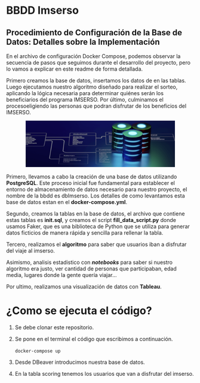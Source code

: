 
# BBDD Imserso 


## Procedimiento de Configuración de la Base de Datos: Detalles sobre la Implementación


En el archivo de configuración Docker Compose, podemos observar la secuencia de pasos que seguimos durante el desarrollo del proyecto, pero lo vamos a explicar en este readme de forma detallada.

Primero creamos la base de datos, insertamos los datos de en las tablas. Luego ejecutamos nuestro algoritmo diseñado para realizar el sorteo, aplicando la lógica necesaria para determinar quiénes serán los beneficiarios del programa IMSERSO. Por último, culminamos el procesoeligiendo las personas que podran disfrutar de los beneficios del IMSERSO.


<p align="center">
    <img src="imagenes/bbdd2.png" alt="Texto alternativo" width="400"/>
</p>

Primero, llevamos a cabo la creación de una base de datos utilizando **PostgreSQL**. Este proceso inicial fue fundamental para establecer el entorno de almacenamiento de datos necesario para nuestro proyecto, el nombre de la bbdd es dbImserso. Los detalles de como levantamos esta base de datos estan en el **docker-compose.yml**.

Segundo, creamos la tablas en la base de datos, el archivo que contiene estas tablas es **init.sql**, y creamos el script **fill_data_script.py** donde usamos Faker, que es una biblioteca de Python que se utiliza para generar datos ficticios de manera rápida y sencilla para rellenar la tabla. 

Tercero, realizamos el **algoritmo** para saber que usuarios iban a disfrutar del viaje al imserso. 

Asimismo, analisis estadistico con ***notebooks*** para saber si nuestro algoritmo era justo, ver cantidad de personas que participaban, edad media, lugares donde la gente quería viajar...

Por ultimo, realizamos una visualización de datos con **Tableau**.



# ¿Como se ejecuta el código?
 
1. Se debe clonar este repositorio. 

2. Se pone en el terminal el código que escribimos a continuación.
   
   `docker-compose up`

3. Desde DBeaver introducimos nuestra base de datos.

4. En la tabla scoring tenemos los usuarios que van a disfrutar del imserso.



